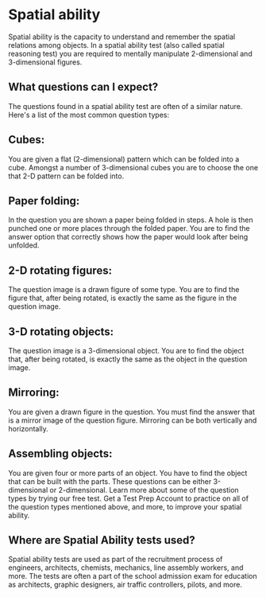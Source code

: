 # Spatial ability 
Spatial ability is the capacity to understand and remember the spatial relations among objects. In a spatial ability test (also called spatial reasoning test) you are required to mentally manipulate 2-dimensional and 3-dimensional figures.

## What questions can I expect?
The questions found in a spatial ability test are often of a similar nature. Here's a list of the most common question types:

## Cubes: 
You are given a flat (2-dimensional) pattern which can be folded into a cube. Amongst a number of 3-dimensional cubes you are to choose the one that 2-D pattern can be folded into.

## Paper folding: 
In the question you are shown a paper being folded in steps. A hole is then punched one or more places through the folded paper. You are to find the answer option that correctly shows how the paper would look after being unfolded.

## 2-D rotating figures:
The question image is a drawn figure of some type. You are to find the figure that, after being rotated, is exactly the same as the figure in the question image.

## 3-D rotating objects:
The question image is a 3-dimensional object. You are to find the object that, after being rotated, is exactly the same as the object in the question image.

## Mirroring:
You are given a drawn figure in the question. You must find the answer that is a mirror image of the question figure. Mirroring can be both vertically and horizontally.

## Assembling objects:
You are given four or more parts of an object. You have to find the object that can be built with the parts. These questions can be either 3-dimensional or 2-dimensional.
Learn more about some of the question types by trying our free test. Get a Test Prep Account to practice on all of the question types mentioned above, and more, to improve your spatial ability.

## Where are Spatial Ability tests used?
Spatial ability tests are used as part of the recruitment process of engineers, architects, chemists, mechanics, line assembly workers, and more. The tests are often a part of the school admission exam for education as architects, graphic designers, air traffic controllers, pilots, and more.
